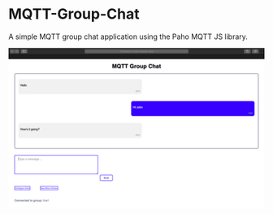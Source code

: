 # MQTT-Group-Chat
A simple MQTT group chat application using the Paho MQTT JS library.

![Screenshot](mqtt-screenshot.png)
